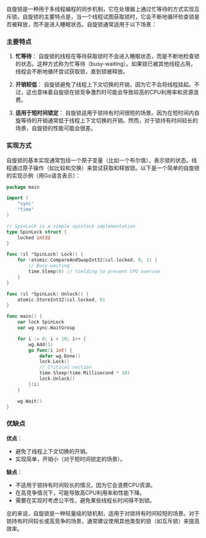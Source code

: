 自旋锁是一种用于多线程编程的同步机制，它在处理器上通过忙等待的方式实现互斥锁。自旋锁的主要特点是，当一个线程试图获取锁时，它会不断地循环检查锁是否被释放，而不是进入睡眠状态。自旋锁通常适用于以下场景：

### 主要特点

1. **忙等待**：
   自旋锁的线程在等待获取锁时不会进入睡眠状态，而是不断地检查锁的状态。这种方式称为忙等待（busy-waiting）。如果锁已被其他线程占用，线程会不断地循环尝试获取锁，直到锁被释放。

2. **开销较低**：
   自旋锁避免了线程上下文切换的开销，因为它不会将线程挂起。不过，这也意味着自旋锁在锁竞争激烈时可能会导致较高的CPU利用率和资源浪费。

3. **适用于短时间锁定**：
   自旋锁适用于锁持有时间很短的场景。因为在短时间内自旋等待的开销通常低于线程上下文切换的开销。然而，对于锁持有时间较长的场景，自旋锁的性能可能会很差。

### 实现方式

自旋锁的基本实现通常包括一个原子变量（比如一个布尔值），表示锁的状态。线程通过原子操作（如比较和交换）来尝试获取和释放锁。以下是一个简单的自旋锁的实现示例（用Go语言表示）：

```go
package main

import (
    "sync"
    "time"
)

// SpinLock is a simple spinlock implementation
type SpinLock struct {
    locked int32
}

func (sl *SpinLock) Lock() {
    for !atomic.CompareAndSwapInt32(&sl.locked, 0, 1) {
        // Busy-waiting
        time.Sleep(0) // Yielding to prevent CPU overuse
    }
}

func (sl *SpinLock) Unlock() {
    atomic.StoreInt32(&sl.locked, 0)
}

func main() {
    var lock SpinLock
    var wg sync.WaitGroup

    for i := 0; i < 10; i++ {
        wg.Add(1)
        go func(i int) {
            defer wg.Done()
            lock.Lock()
            // Critical section
            time.Sleep(time.Millisecond * 10)
            lock.Unlock()
        }(i)
    }

    wg.Wait()
}
```

### 优缺点

**优点**：
- 避免了线程上下文切换的开销。
- 实现简单，开销小（对于短时间锁定的场景）。

**缺点**：
- 不适用于锁持有时间较长的情况，因为它会浪费CPU资源。
- 在高竞争情况下，可能导致高CPU利用率和性能下降。
- 需要在实现时考虑公平性，避免某些线程长时间得不到锁。

总的来说，自旋锁是一种轻量级的锁机制，适用于对锁持有时间较短的场景。对于锁持有时间较长或高竞争的场景，通常建议使用其他类型的锁（如互斥锁）来提高效率。
